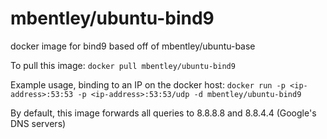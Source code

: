 mbentley/ubuntu-bind9
==================

docker image for bind9
based off of mbentley/ubuntu-base

To pull this image:
`docker pull mbentley/ubuntu-bind9`

Example usage, binding to an IP on the docker host:
`docker run -p <ip-address>:53:53 -p <ip-address>:53:53/udp -d mbentley/ubuntu-bind9`

By default, this image forwards all queries to 8.8.8.8 and 8.8.4.4 (Google's DNS servers)
